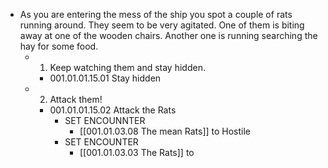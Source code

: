 - As you are entering the mess of the ship you spot a couple of rats running around. They seem to be very agitated. One of them is biting away at one of the wooden chairs. Another one is running searching the hay for some food.
	- 1. Keep watching them and stay hidden.
		- 001.01.01.15.01 Stay hidden
	- 2. Attack them!
		- 001.01.01.15.02 Attack the Rats
			- SET ENCOUNNTER
				- [[001.01.03.08 The mean Rats]] to Hostile
			- SET ENCOUNTER
				- [[001.01.03.03 The Rats]] to